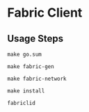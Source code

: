 # Fabric Client

## Usage Steps

```shell script
make go.sum
```

```shell script
make fabric-gen
```

```shell script
make fabric-network
```

```shell script
make install
```

```shell script
fabriclid
```
